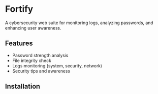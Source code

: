 # Fortify 
A cybersecurity web suite for monitoring logs, analyzing passwords, and enhancing user awareness.  

## Features
- Password strength analysis  
- File integrity check  
- Logs monitoring (system, security, network)  
- Security tips and awareness  

## Installation
